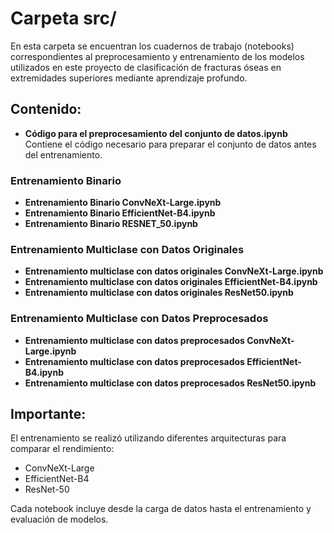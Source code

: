 # Carpeta src/

En esta carpeta se encuentran los cuadernos de trabajo (notebooks) correspondientes al preprocesamiento y entrenamiento de los modelos utilizados en este proyecto de clasificación de fracturas óseas en extremidades superiores mediante aprendizaje profundo.

## Contenido:

- **Código para el preprocesamiento del conjunto de datos.ipynb**  
  Contiene el código necesario para preparar el conjunto de datos antes del entrenamiento.

### Entrenamiento Binario
- **Entrenamiento Binario ConvNeXt-Large.ipynb**
- **Entrenamiento Binario EfficientNet-B4.ipynb**
- **Entrenamiento Binario RESNET_50.ipynb**

### Entrenamiento Multiclase con Datos Originales
- **Entrenamiento multiclase con datos originales ConvNeXt-Large.ipynb**
- **Entrenamiento multiclase con datos originales EfficientNet-B4.ipynb**
- **Entrenamiento multiclase con datos originales ResNet50.ipynb**

### Entrenamiento Multiclase con Datos Preprocesados
- **Entrenamiento multiclase con datos preprocesados ConvNeXt-Large.ipynb**
- **Entrenamiento multiclase con datos preprocesados EfficientNet-B4.ipynb**
- **Entrenamiento multiclase con datos preprocesados ResNet50.ipynb**

## Importante:
El entrenamiento se realizó utilizando diferentes arquitecturas para comparar el rendimiento:
- ConvNeXt-Large
- EfficientNet-B4
- ResNet-50

Cada notebook incluye desde la carga de datos hasta el entrenamiento y evaluación de modelos.

